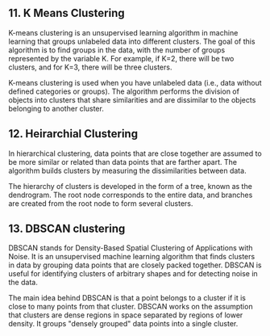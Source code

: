 ## 11. K Means Clustering
K-means clustering is an unsupervised learning algorithm in machine learning that groups unlabeled data into different clusters.
The goal of this algorithm is to find groups in the data, with the number of groups represented by the variable K. For example,
if K=2, there will be two clusters, and for K=3, there will be three clusters. 

K-means clustering is used when you have unlabeled data (i.e., data without defined categories or groups). The algorithm performs the
division of objects into clusters that share similarities and are dissimilar to the objects belonging to another cluster.

## 12. Heirarchial Clustering
In hierarchical clustering, data points that are close together are assumed to be more similar or related than data points that are
farther apart. The algorithm builds clusters by measuring the dissimilarities between data. 

The hierarchy of clusters is developed in the form of a tree, known as the dendrogram. The root node corresponds to the entire data,
and branches are created from the root node to form several clusters.

## 13. DBSCAN clustering
DBSCAN stands for Density-Based Spatial Clustering of Applications with Noise. It is an unsupervised machine learning algorithm that finds
clusters in data by grouping data points that are closely packed together. DBSCAN is useful for identifying clusters of arbitrary shapes and
for detecting noise in the data. 

The main idea behind DBSCAN is that a point belongs to a cluster if it is close to many points from that cluster. DBSCAN works on the
assumption that clusters are dense regions in space separated by regions of lower density. It groups "densely grouped" data points into
a single cluster.
